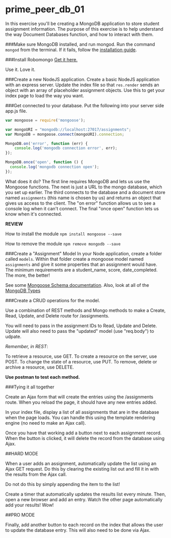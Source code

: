 # prime_peer_db_01
In this exercise you'll be creating a MongoDB application to store student assignment information. The purpose of this exercise is to help understand the way Document Databases function, and how to interact with them.

###Make sure MongoDB installed, and run mongod.
Run the command `mongod` from the terminal. If it fails, follow the [installation guide](http://docs.mongodb.org/manual/tutorial/install-mongodb-on-os-x/).

###Install Robomongo
[Get it here.](http://robomongo.org/)

Use it. Love it.

###Create a new NodeJS application. 
Create a basic NodeJS application with an express server. Update the index file so that `res.render` sends an object with an array of placeholder assignment objects. Use this to get your index page to load the way you want.

###Get connected to your database.
Put the following into your server side app.js file.

``` JavaScript
var mongoose = require('mongoose');

var mongoURI = "mongodb://localhost:27017/assignments";
var MongoDB = mongoose.connect(mongoURI).connection;

MongoDB.on('error', function (err) {
    console.log('mongodb connection error', err);
});

MongoDB.once('open', function () {
  console.log('mongodb connection open');
});
```

What does it do? The first line requires MongoDB and lets us use the Mongoose functions. The next is just a URL to the mongo database, which you set up earlier. The third connects to the database and a document store named `assignments` (this name is chosen by us) and returns an object that gives us access to the client. The "on error" function allows us to see a console log when it can't connect. The final "once open" function lets us know when it's connected. 

**REVIEW**

How to install the module
`npm install mongoose --save`

How to remove the module
`npm remove mongodb --save`

###Create a "Assignment" Model
In your Node application, create a folder called `models`. Within that folder create a mongoose model named `assignments` and give it some properties that an assignment would have. The minimum requirements are a student_name, score, date_completed. The more, the better!

See some [Mongoose Schema documentation](http://mongoosejs.com/docs/guide.html).
Also, look at all of the [MongoDB Types](http://docs.mongodb.org/manual/reference/bson-types/)

###Create a CRUD operations for the model.

Use a combination of REST methods and Mongo methods to make a Create, Read, Update, and Delete route for /assignments. 

You will need to pass in the assignment IDs to Read, Update and Delete. Update will also need to pass the "updated" model (use "req.body") to udpate.

*Remember, in REST*:

To retrieve a resource, use GET. 
To create a resource on the server, use POST.
To change the state of a resource, use PUT.
To remove, delete or archive a resource, use DELETE.

**Use postman to test each method.**

###Tying it all together

Create an Ajax form that will create the entries using the /assignments route. When you reload the page, it should have any new entries added. 

In your index file, display a list of all assignments that are in the database when the page loads. You can handle this using the template rendering engine (no need to make an Ajax call).

Once you have that working add a button next to each assignment record. When the button is clicked, it will delete the record from the database using Ajax.

##HARD MODE

When a user adds an assignment, automatically update the list using an Ajax GET request. Do this by clearing the existing list out and fill it in with the results from the Ajax call. 

Do not do this by simply appending the item to the list! 

Create a timer that automatically updates the results list every minute. Then, open a new browser and add an entry. Watch the other page automatically add your results! Wow!

##PRO MODE

Finally, add another button to each record on the index that allows the user to update the database entry. This will also need to be done via Ajax. 
